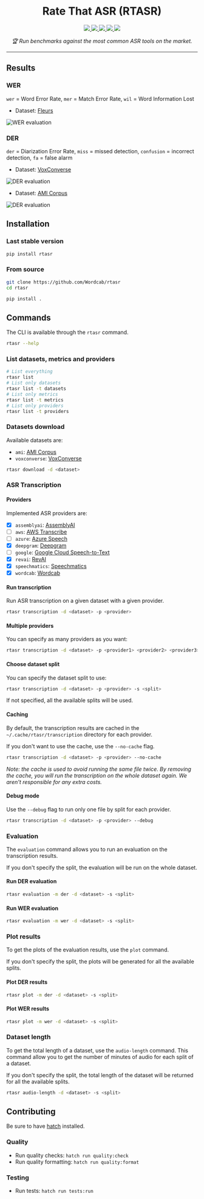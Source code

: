 <h1 align="center">Rate That ASR (RTASR)</h1>

<div align="center">
	<a  href="https://pypi.org/project/rtasr" target="_blank">
		<img src="https://img.shields.io/pypi/v/rtasr.svg" />
	</a>
	<a  href="https://pypi.org/project/rtasr" target="_blank">
		<img src="https://img.shields.io/pypi/pyversions/rtasr" />
	</a>
	<a  href="https://github.com/Wordcab/rtasr/blob/main/LICENSE" target="_blank">
		<img src="https://img.shields.io/pypi/l/rtasr" />
	</a>
	<a  href="https://github.com/Wordcab/rtasr/actions?workflow=ci-cd" target="_blank">
		<img src="https://github.com/Wordcab/rtasr/workflows/ci-cd/badge.svg" />
	</a>
	<a  href="https://github.com/pypa/hatch" target="_blank">
		<img src="https://img.shields.io/badge/%F0%9F%A5%9A-Hatch-4051b5.svg" />
	</a>
</div>

<p align="center"><em>🏆 Run benchmarks against the most common ASR tools on the market.</em></p>

---

## Results

### WER

`wer` = Word Error Rate, `mer` = Match Error Rate, `wil` = Word Information Lost


* Dataset: [Fleurs](https://huggingface.co/datasets/google/fleurs)

![WER evaluation](./assets/wer_evaluation_fleurs.png)

### DER

`der` = Diarization Error Rate, `miss` = missed detection, `confusion` = incorrect detection, `fa` = false alarm

* Dataset: [VoxConverse](https://www.robots.ox.ac.uk/~vgg/data/voxconverse/)

![DER evaluation](./assets/der_evaluation_voxconverse.png)

* Dataset: [AMI Corpus](http://groups.inf.ed.ac.uk/ami/corpus/)

![DER evaluation](./assets/der_evaluation_ami.png)


## Installation

### Last stable version

```bash
pip install rtasr
```

### From source

```bash
git clone https://github.com/Wordcab/rtasr
cd rtasr

pip install .
```

## Commands

The CLI is available through the `rtasr` command.

```bash
rtasr --help
```

### List datasets, metrics and providers

```bash
# List everything
rtasr list
# List only datasets
rtasr list -t datasets
# List only metrics
rtasr list -t metrics
# List only providers
rtasr list -t providers
```

### Datasets download

Available datasets are:

* `ami`: [AMI Corpus](http://groups.inf.ed.ac.uk/ami/corpus/)
* `voxconverse`: [VoxConverse](https://www.robots.ox.ac.uk/~vgg/data/voxconverse/)

```bash
rtasr download -d <dataset>
```

### ASR Transcription

#### Providers

Implemented ASR providers are:

* [x] `assemblyai`: [AssemblyAI](https://www.assemblyai.com/)
* [ ] `aws`: [AWS Transcribe](https://aws.amazon.com/transcribe/)
* [ ] `azure`: [Azure Speech](https://azure.microsoft.com/en-us/services/cognitive-services/speech-to-text/)
* [x] `deepgram`: [Deepgram](https://www.deepgram.com/)
* [ ] `google`: [Google Cloud Speech-to-Text](https://cloud.google.com/speech-to-text)
* [x] `revai`: [RevAI](https://www.rev.ai/)
* [x] `speechmatics`: [Speechmatics](https://www.speechmatics.com/)
* [x] `wordcab`: [Wordcab](https://wordcab.com/)

#### Run transcription

Run ASR transcription on a given dataset with a given provider.

```bash
rtasr transcription -d <dataset> -p <provider>
```

#### Multiple providers

You can specify as many providers as you want:

```bash
rtasr transcription -d <dataset> -p <provider1> <provider2> <provider3> ...
```

#### Choose dataset split

You can specify the dataset split to use:

```bash
rtasr transcription -d <dataset> -p <provider> -s <split>
```

If not specified, all the available splits will be used.

#### Caching

By default, the transcription results are cached in the `~/.cache/rtasr/transcription` directory for each provider.

If you don't want to use the cache, use the `--no-cache` flag.

```bash
rtasr transcription -d <dataset> -p <provider> --no-cache
```

_Note: the cache is used to avoid running the same file twice. By removing the cache, you will run the transcription on the whole dataset again. We aren't responsible for any extra costs._

#### Debug mode

Use the `--debug` flag to run only one file by split for each provider.

```bash
rtasr transcription -d <dataset> -p <provider> --debug
```

### Evaluation

The `evaluation` command allows you to run an evaluation on the transcription results.

If you don't specify the split, the evaluation will be run on the whole dataset.

#### Run DER evaluation

```bash
rtasr evaluation -m der -d <dataset> -s <split>
```

#### Run WER evaluation

```bash
rtasr evaluation -m wer -d <dataset> -s <split>
```

### Plot results

To get the plots of the evaluation results, use the `plot` command.

If you don't specify the split, the plots will be generated for all the available splits.

#### Plot DER results

```bash
rtasr plot -m der -d <dataset> -s <split>
```

#### Plot WER results

```bash
rtasr plot -m wer -d <dataset> -s <split>
```

### Dataset length

To get the total length of a dataset, use the `audio-length` command.
This command allow you to get the number of minutes of audio for each split of a dataset.

If you don't specify the split, the total length of the dataset will be returned
for all the available splits.

```bash
rtasr audio-length -d <dataset> -s <split>
```

## Contributing

Be sure to have [hatch](https://hatch.pypa.io/latest/install/) installed.

### Quality

* Run quality checks: `hatch run quality:check`
* Run quality formatting: `hatch run quality:format`

### Testing

* Run tests: `hatch run tests:run`
